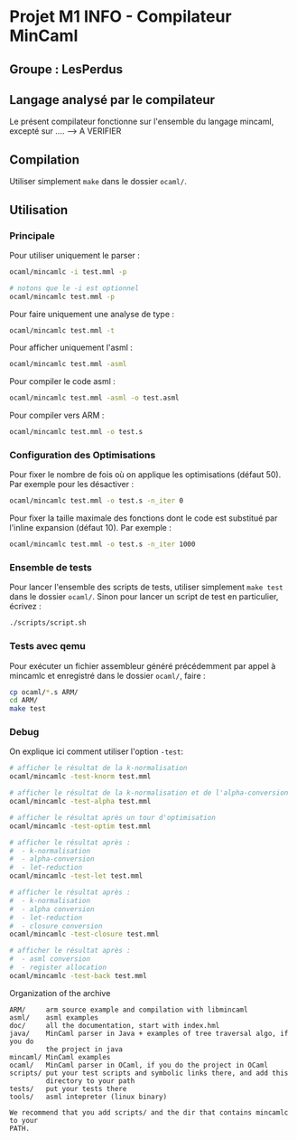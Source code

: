 # Projet M1 INFO - Compilateur MinCaml

## Groupe : LesPerdus

## Langage analysé par le compilateur

Le présent compilateur fonctionne sur l'ensemble du langage mincaml, excepté sur .... --> A VERIFIER

## Compilation

Utiliser simplement `make` dans le dossier `ocaml/`.

## Utilisation

### Principale

Pour utiliser uniquement le parser :
```sh
ocaml/mincamlc -i test.mml -p

# notons que le -i est optionnel
ocaml/mincamlc test.mml -p
```

Pour faire uniquement une analyse de type :
```sh
ocaml/mincamlc test.mml -t
```

Pour afficher uniquement l'asml :
```sh
ocaml/mincamlc test.mml -asml
```

Pour compiler le code asml :
```sh
ocaml/mincamlc test.mml -asml -o test.asml
```

Pour compiler vers ARM :
```sh
ocaml/mincamlc test.mml -o test.s 
```

### Configuration des Optimisations

Pour fixer le nombre de fois où on applique les optimisations (défaut 50).
Par exemple pour les désactiver :
```sh
ocaml/mincamlc test.mml -o test.s -n_iter 0
```

Pour fixer la taille maximale des fonctions dont le code est substitué par l'inline expansion (défaut 10).
Par exemple :
```sh
ocaml/mincamlc test.mml -o test.s -n_iter 1000
```

### Ensemble de tests

Pour lancer l'ensemble des scripts de tests, utiliser simplement `make test` dans le dossier `ocaml/`.
Sinon pour lancer un script de test en particulier, écrivez :
```sh
./scripts/script.sh
```

### Tests avec qemu

Pour exécuter un fichier assembleur généré précédemment par appel à mincamlc et enregistré dans le dossier `ocaml/`, faire :

```sh
cp ocaml/*.s ARM/
cd ARM/
make test
```

### Debug

On explique ici comment utiliser l'option `-test`:

```sh
# afficher le résultat de la k-normalisation
ocaml/mincamlc -test-knorm test.mml

# afficher le résultat de la k-normalisation et de l'alpha-conversion
ocaml/mincamlc -test-alpha test.mml

# afficher le résultat après un tour d'optimisation
ocaml/mincamlc -test-optim test.mml

# afficher le résultat après :
#  - k-normalisation
#  - alpha-conversion
#  - let-reduction
ocaml/mincamlc -test-let test.mml

# afficher le résultat après :
#  - k-normalisation
#  - alpha conversion
#  - let-reduction
#  - closure conversion
ocaml/mincamlc -test-closure test.mml

# afficher le résultat après :
#  - asml conversion
#  - register allocation
ocaml/mincamlc -test-back test.mml
```


Organization of the archive
```
ARM/     arm source example and compilation with libmincaml   
asml/    asml examples
doc/     all the documentation, start with index.hml
java/    MinCaml parser in Java + examples of tree traversal algo, if you do 
         the project in java  
mincaml/ MinCaml examples
ocaml/   MinCaml parser in OCaml, if you do the project in OCaml
scripts/ put your test scripts and symbolic links there, and add this 
         directory to your path
tests/   put your tests there
tools/   asml intepreter (linux binary)

We recommend that you add scripts/ and the dir that contains mincamlc to your
PATH.
```